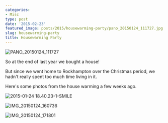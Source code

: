 ```yaml
---
categories:
- Misc
type: post
date: '2015-02-23'
featured_image: posts/2015/housewarming-party/pano_20150124_111727.jpg
slug: housewarming-party
title: Housewarming Party
---
```


![PANO_20150124_111727](pano_20150124_111727.jpg)

So at the end of last year we bought a house!

But since we went home to Rockhampton over the Christmas period, we hadn't really spent too much time living in it.

Here's some photos from the house warming a few weeks ago.

![2015-01-24 18.40.23-1-SMILE](2015-01-24-18-40-23-1-smile.jpg)

![IMG_20150124_160736](img_20150124_160736.jpg)

![IMG_20150124_171801](img_20150124_171801.jpg)